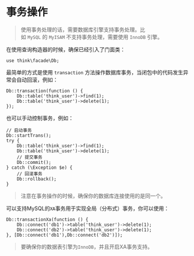 # 事务操作

> 使用事务处理的话，需要数据库引擎支持事务处理。比如 `MySQL` 的 `MyISAM` 不支持事务处理，需要使用 `InnoDB` 引擎。

在使用查询构造器的时候，确保已经引入了门面类：

```
use think\facade\Db;
```

最简单的方式是使用 `transaction` 方法操作数据库事务，当闭包中的代码发生异常会自动回滚，例如：

```
Db::transaction(function () {
    Db::table('think_user')->find(1);
    Db::table('think_user')->delete(1);
});
```

也可以手动控制事务，例如：

```
// 启动事务
Db::startTrans();
try {
    Db::table('think_user')->find(1);
    Db::table('think_user')->delete(1);
    // 提交事务
    Db::commit();
} catch (\Exception $e) {
    // 回滚事务
    Db::rollback();
}
```

> 注意在事务操作的时候，确保你的数据库连接使用的是同一个。

可以支持MySQL的`XA`事务用于实现全局（分布式）事务，你可以使用：

```
Db::transactionXa(function () {
    Db::connect('db1')->table('think_user')->delete(1);
    Db::connect('db2')->table('think_user')->delete(1);
}, [Db::connect('db1'),Db::connect('db2')]);
```

> 要确保你的数据表引擎为`InnoDB`，并且开启XA事务支持。